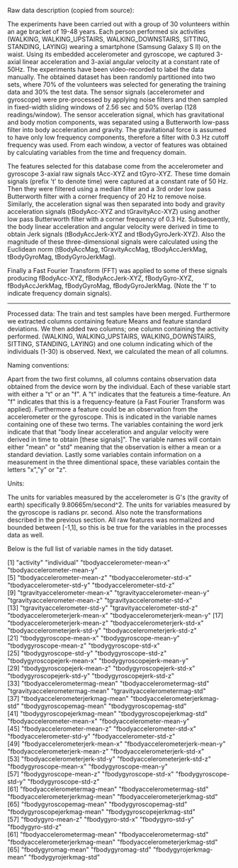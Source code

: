 Raw data description (copied from source):

The experiments have been carried out with a group of 30 volunteers within an age bracket of 19-48 years. 
Each person performed six activities (WALKING, WALKING_UPSTAIRS, WALKING_DOWNSTAIRS, SITTING, STANDING, LAYING) wearing a smartphone (Samsung Galaxy S II) on the waist. 
Using its embedded accelerometer and gyroscope, we captured 3-axial linear acceleration and 3-axial angular velocity at a constant rate of 50Hz. 
The experiments have been video-recorded to label the data manually. 
The obtained dataset has been randomly partitioned into two sets, where 70% of the volunteers was selected for generating the training data and 30% the test data. 
The sensor signals (accelerometer and gyroscope) were pre-processed by applying noise filters and then sampled in fixed-width sliding windows of 2.56 sec and 50% overlap (128 readings/window). 
The sensor acceleration signal, which has gravitational and body motion components, was separated using a Butterworth low-pass filter into body acceleration and gravity. 
The gravitational force is assumed to have only low frequency components, therefore a filter with 0.3 Hz cutoff frequency was used. 
From each window, a vector of features was obtained by calculating variables from the time and frequency domain.


The features selected for this database come from the accelerometer and gyroscope 3-axial raw signals tAcc-XYZ and tGyro-XYZ. 
These time domain signals (prefix 't' to denote time) were captured at a constant rate of 50 Hz. 
Then they were filtered using a median filter and a 3rd order low pass Butterworth filter with a corner frequency of 20 Hz to remove noise.
Similarly, the acceleration signal was then separated into body and gravity acceleration signals (tBodyAcc-XYZ and tGravityAcc-XYZ) using another low pass Butterworth filter with a corner frequency of 0.3 Hz. 
Subsequently, the body linear acceleration and angular velocity were derived in time to obtain Jerk signals (tBodyAccJerk-XYZ and tBodyGyroJerk-XYZ). 
Also the magnitude of these three-dimensional signals were calculated using the Euclidean norm (tBodyAccMag, tGravityAccMag, tBodyAccJerkMag, tBodyGyroMag, tBodyGyroJerkMag). 

Finally a Fast Fourier Transform (FFT) was applied to some of these signals producing fBodyAcc-XYZ, fBodyAccJerk-XYZ, fBodyGyro-XYZ, fBodyAccJerkMag, fBodyGyroMag, fBodyGyroJerkMag.
(Note the 'f' to indicate frequency domain signals). 

---------

Processed data:
The train and test samples have been merged. 
Furthermore we extracted columns containing feature Means and feature standard deviations.
We then added two columns; one column containing the activity performed. (WALKING, WALKING_UPSTAIRS, WALKING_DOWNSTAIRS, SITTING, STANDING, LAYING) and one column indicating which of the individuals (1-30) is observed.
Next, we calculated the mean of all columns.


Naming conventions:

Apart from the two first columns, all columns contains observation data obtained from the device worn by the individual.
Each of these variable start with either a "t" or an "f". A "t" indicates that the featureis a time-feature. An "f" indicates that this is a frequency-feature (a Fast Fourier Transform was applied). 
Furthermore a feature could be an observation from the accelerometer or the gyroscope. This is indicated in the variable names containing one of these two terms. 
The variables containing the word jerk indicate that that "body linear acceleration and angular velocity were derived in time to obtain [these signals]".
The variable names will contain either "mean" or "std" meaning that the observation is either a mean or a standard deviation.
Lastly some variables contain information on a measurement in the three dimentional space, these variables contain the letters "x","y" or "z".

Units:

The units for variables measured by the accelerometer is G's (the gravity of earth) specifically 9.80665m/second^2.
The units for variables measured by the gyroscope is radians pr. second. 
Also note the transformations described in the previous section.
All raw features was normalized and bounded between  [-1,1], so this is be true for the variables in the processes data as well.



Below is the full list of variable names in the tidy dataset.


 [1] "activity"                       "individual"                     "tbodyaccelerometer-mean-x"      "tbodyaccelerometer-mean-y"     
 [5] "tbodyaccelerometer-mean-z"      "tbodyaccelerometer-std-x"       "tbodyaccelerometer-std-y"       "tbodyaccelerometer-std-z"      
 [9] "tgravityaccelerometer-mean-x"   "tgravityaccelerometer-mean-y"   "tgravityaccelerometer-mean-z"   "tgravityaccelerometer-std-x"   
[13] "tgravityaccelerometer-std-y"    "tgravityaccelerometer-std-z"    "tbodyaccelerometerjerk-mean-x"  "tbodyaccelerometerjerk-mean-y" 
[17] "tbodyaccelerometerjerk-mean-z"  "tbodyaccelerometerjerk-std-x"   "tbodyaccelerometerjerk-std-y"   "tbodyaccelerometerjerk-std-z"  
[21] "tbodygyroscope-mean-x"          "tbodygyroscope-mean-y"          "tbodygyroscope-mean-z"          "tbodygyroscope-std-x"          
[25] "tbodygyroscope-std-y"           "tbodygyroscope-std-z"           "tbodygyroscopejerk-mean-x"      "tbodygyroscopejerk-mean-y"     
[29] "tbodygyroscopejerk-mean-z"      "tbodygyroscopejerk-std-x"       "tbodygyroscopejerk-std-y"       "tbodygyroscopejerk-std-z"      
[33] "tbodyaccelerometermag-mean"     "tbodyaccelerometermag-std"      "tgravityaccelerometermag-mean"  "tgravityaccelerometermag-std"  
[37] "tbodyaccelerometerjerkmag-mean" "tbodyaccelerometerjerkmag-std"  "tbodygyroscopemag-mean"         "tbodygyroscopemag-std"         
[41] "tbodygyroscopejerkmag-mean"     "tbodygyroscopejerkmag-std"      "fbodyaccelerometer-mean-x"      "fbodyaccelerometer-mean-y"     
[45] "fbodyaccelerometer-mean-z"      "fbodyaccelerometer-std-x"       "fbodyaccelerometer-std-y"       "fbodyaccelerometer-std-z"      
[49] "fbodyaccelerometerjerk-mean-x"  "fbodyaccelerometerjerk-mean-y"  "fbodyaccelerometerjerk-mean-z"  "fbodyaccelerometerjerk-std-x"  
[53] "fbodyaccelerometerjerk-std-y"   "fbodyaccelerometerjerk-std-z"   "fbodygyroscope-mean-x"          "fbodygyroscope-mean-y"         
[57] "fbodygyroscope-mean-z"          "fbodygyroscope-std-x"           "fbodygyroscope-std-y"           "fbodygyroscope-std-z"          
[61] "fbodyaccelerometermag-mean"     "fbodyaccelerometermag-std"      "fbodyaccelerometerjerkmag-mean" "fbodyaccelerometerjerkmag-std" 
[65] "fbodygyroscopemag-mean"         "fbodygyroscopemag-std"          "fbodygyroscopejerkmag-mean"     "fbodygyroscopejerkmag-std"          
[57] "fbodygyro-mean-z"               "fbodygyro-std-x"                "fbodygyro-std-y"                "fbodygyro-std-z"               
[61] "fbodyaccelerometermag-mean"     "fbodyaccelerometermag-std"      "fbodyaccelerometerjerkmag-mean" "fbodyaccelerometerjerkmag-std" 
[65] "fbodygyromag-mean"              "fbodygyromag-std"               "fbodygyrojerkmag-mean"          "fbodygyrojerkmag-std"  
      